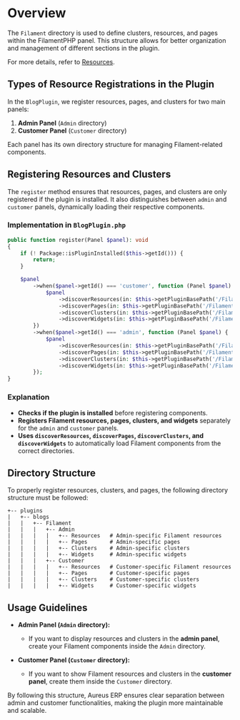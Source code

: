 # **Overview**

The `Filament` directory is used to define clusters, resources, and pages within the FilamentPHP panel. This structure allows for better organization and management of different sections in the plugin.

For more details, refer to [Resources](../getting-started/resources/getting-started.md).

## **Types of Resource Registrations in the Plugin**

In the `BlogPlugin`, we register resources, pages, and clusters for two main panels:

1. **Admin Panel** (`Admin` directory)
2. **Customer Panel** (`Customer` directory)

Each panel has its own directory structure for managing Filament-related components.

## **Registering Resources and Clusters**

The `register` method ensures that resources, pages, and clusters are only registered if the plugin is installed. It also distinguishes between `admin` and `customer` panels, dynamically loading their respective components.

### **Implementation in `BlogPlugin.php`**

```php
public function register(Panel $panel): void
{
    if (! Package::isPluginInstalled($this->getId())) {
        return;
    }

    $panel
        ->when($panel->getId() === 'customer', function (Panel $panel) {
            $panel
                ->discoverResources(in: $this->getPluginBasePath('/Filament/Customer/Resources'), for: 'Webkul\\Blog\\Filament\\Customer\\Resources')
                ->discoverPages(in: $this->getPluginBasePath('/Filament/Customer/Pages'), for: 'Webkul\\Blog\\Filament\\Customer\\Pages')
                ->discoverClusters(in: $this->getPluginBasePath('/Filament/Customer/Clusters'), for: 'Webkul\\Blog\\Filament\\Customer\\Clusters')
                ->discoverWidgets(in: $this->getPluginBasePath('/Filament/Customer/Widgets'), for: 'Webkul\\Blog\\Filament\\Customer\\Widgets');
        })
        ->when($panel->getId() === 'admin', function (Panel $panel) {
            $panel
                ->discoverResources(in: $this->getPluginBasePath('/Filament/Admin/Resources'), for: 'Webkul\\Blog\\Filament\\Admin\\Resources')
                ->discoverPages(in: $this->getPluginBasePath('/Filament/Admin/Pages'), for: 'Webkul\\Blog\\Filament\\Admin\\Pages')
                ->discoverClusters(in: $this->getPluginBasePath('/Filament/Admin/Clusters'), for: 'Webkul\\Blog\\Filament\\Admin\\Clusters')
                ->discoverWidgets(in: $this->getPluginBasePath('/Filament/Admin/Widgets'), for: 'Webkul\\Blog\\Filament\\Admin\\Widgets');
        });
}
```

### **Explanation**

- **Checks if the plugin is installed** before registering components.
- **Registers Filament resources, pages, clusters, and widgets** separately for the `admin` and `customer` panels.
- **Uses `discoverResources`, `discoverPages`, `discoverClusters`, and `discoverWidgets`** to automatically load Filament components from the correct directories.

## **Directory Structure**

To properly register resources, clusters, and pages, the following directory structure must be followed:

```
+-- plugins
|   +-- blogs
|   |   +-- Filament
|   |   |   +-- Admin
|   |   |   |   +-- Resources   # Admin-specific Filament resources
|   |   |   |   +-- Pages       # Admin-specific pages
|   |   |   |   +-- Clusters    # Admin-specific clusters
|   |   |   |   +-- Widgets     # Admin-specific widgets
|   |   |   +-- Customer
|   |   |   |   +-- Resources   # Customer-specific Filament resources
|   |   |   |   +-- Pages       # Customer-specific pages
|   |   |   |   +-- Clusters    # Customer-specific clusters
|   |   |   |   +-- Widgets     # Customer-specific widgets
```

## **Usage Guidelines**

- **Admin Panel (`Admin` directory):**
  - If you want to display resources and clusters in the **admin panel**, create your Filament components inside the `Admin` directory.

- **Customer Panel (`Customer` directory):**
  - If you want to show Filament resources and clusters in the **customer panel**, create them inside the `Customer` directory.

By following this structure, Aureus ERP ensures clear separation between admin and customer functionalities, making the plugin more maintainable and scalable.
